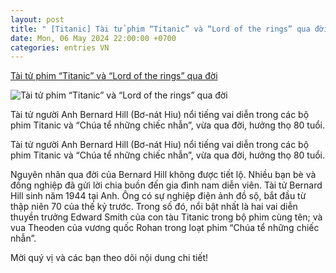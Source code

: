 ```yaml
---
layout: post
title: " [Titanic] Tài tử phim “Titanic” và “Lord of the rings” qua đời"
date: Mon, 06 May 2024 22:00:00 +0700
categories: entries VN
---
```

[Tài tử phim “Titanic” và “Lord of the rings” qua đời](https://quochoitv.vn/tai-tu-phim-titanic-va-lord-of-the-rings-qua-doi-221040.htm)

![Tài tử phim “Titanic” và “Lord of the rings” qua đời](https://cloudvodqh.tek4tv.vn///attach/upload/06052024183513/5b416644-3f19-4fac-8a48-df2a934f1654-854.jpg)

Tài tử người Anh Bernard Hill (Bơ-nát Hiu) nổi tiếng vai diễn trong các bộ phim Titanic và “Chúa tể những chiếc nhẫn”, vừa qua đời, hưởng thọ 80 tuổi.

Tài tử người Anh Bernard Hill (Bơ-nát Hiu) nổi tiếng vai diễn trong các bộ phim Titanic và “Chúa tể những chiếc nhẫn”, vừa qua đời, hưởng thọ 80 tuổi.

Nguyên nhân qua đời của Bernard Hill không được tiết lộ. Nhiều bạn bè và đồng nghiệp đã gửi lời chia buồn đến gia đình nam diễn viên. Tài tử Bernard Hill sinh năm 1944 tại Anh. Ông có sự nghiệp điện ảnh đồ sộ, bắt đầu từ thập niên 70 của thế kỷ trước. Trong số đó, nổi bật nhất là hai vai diễn thuyền trưởng Edward Smith của con tàu Titanic trong bộ phim cùng tên; và vua Theoden của vương quốc Rohan trong loạt phim “Chúa tể những chiếc nhẫn”.

Mời quý vị và các bạn theo dõi nội dung chi tiết!

